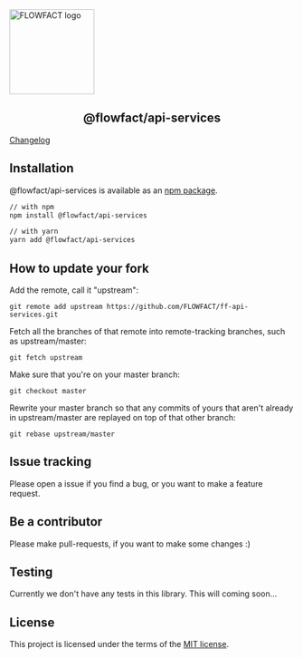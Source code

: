 <div>
  <a href="https://flowfact.de" rel="noopener" target="_blank"><img width="150" src="https://www.flowfact.de/wp-content/uploads/2019/10/cropped-cropped-FLOWFACT-Logo.png" alt="FLOWFACT logo"></a>
  <h2 style="text-align: center;">
      @flowfact/api-services
  </h2>
</div>

[Changelog](/Changelog.md)

## Installation
@flowfact/api-services is available as an [npm package](https://www.npmjs.com/package/@flowfact/api-services).

```sh
// with npm
npm install @flowfact/api-services

// with yarn
yarn add @flowfact/api-services
```

## How to update your fork
Add the remote, call it "upstream":

```git remote add upstream https://github.com/FLOWFACT/ff-api-services.git```

Fetch all the branches of that remote into remote-tracking branches,
such as upstream/master:

```git fetch upstream```

Make sure that you're on your master branch:

```git checkout master```

Rewrite your master branch so that any commits of yours that aren't already in upstream/master are replayed on top of that other branch:

```git rebase upstream/master```

## Issue tracking
Please open a issue if you find a bug, or you want to make a feature request.

## Be a contributor
Please make pull-requests, if you want to make some changes :)

## Testing
Currently we don't have any tests in this library. This will coming soon...

## License
This project is licensed under the terms of the
[MIT license](/LICENSE).
